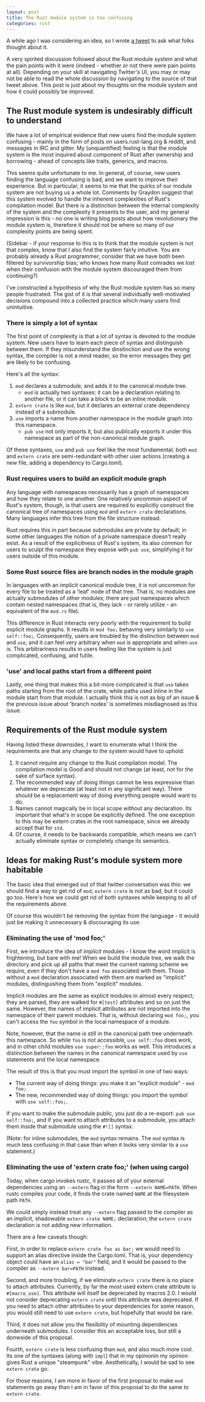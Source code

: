 ```yaml
---
layout: post
title: The Rust module system is too confusing
categories: rust
---
```


A while ago I was considering an idea, so I wrote [a tweet](https://twitter.com/withoutboats/status/814201265575981056) to ask what folks thought about it.

A very spirited discussion followed about the Rust module system and what the pain points with it were (indeed - whether or not there were pain points at all). Depending on your skill at navigating Twitter's UI, you may or may not be able to read the whole discussion by navigating to the source of that tweet above. This post is just about my thoughts on the module system and how it could possibly be improved.

## The Rust module system is undesirably difficult to understand

We have a lot of empirical evidence that new users find the module system confusing - mainly in the form of posts on users.rust-lang.org & reddit, and messages in IRC and gitter. My (unquantified) feeling is that the module system is the most inquired about component of Rust after ownership and borrowing - ahead of concepts like traits, generics, and macros.

This seems quite unfortunate to me. In general, of course, new users finding the language confusing is bad, and we want to improve their experience. But in particular, it seems to me that the quirks of our module system are not buying us a whole lot. Comments by Graydon suggest that this system evolved to handle the inherent complexities of Rust's compilation model. But there is a distinction between the internal complexity of the system and the complexity it presents to the user, and my general impression is this - no one is writing blog posts about how revolutionary the module system is, therefore it should not be where so many of our complexity points are being spent.

(Sidebar - if your response to this is to think that the module system is not that complex, know that I also find the system fairly intuitive. You are probably already a Rust programmer, consider that we have both been filtered by survivorship bias; who knows how many Rust comrades we lost when their confusion with the module system discouraged them from continuing?)

I've constructed a hypothesis of why the Rust module system has so many people frustrated. The gist of it is that several individually well-motivated decisions compound into a collected practice which many users find unintuitive.

### There is simply a lot of syntax

The first point of complexity is that a lot of syntax is devoted to the module system. New users have to learn each piece of syntax and distinguish between them. If they misunderstand the dinstinction and use the wrong syntax, the compiler is not a mind reader, so the error messages they get are likely to be confusing.

Here's all the syntax:

1. `mod` declares a submodule, and adds it to the canonical module tree.
    * `mod` is actually two syntaxes: it can be a declaration relating to another file, or it can take a block to be an inline module.
2. `extern crate` is like `mod`, but it declares an external crate dependency instead of a submodule.
3. `use` imports a name from another namespace in the module graph into this namespace.
    * `pub use` not only imports it, but also publically exports it under this namespace as part of the non-canonical module graph.

Of these syntaxes, `use` and `pub use` feel like the most fundamental; both `mod` and `extern crate` are semi-redundant with other user actions (creating a new file, adding a dependency to Cargo.toml).

### Rust requires users to build an explicit module graph

Any language with namespaces necessarily has a graph of namespaces and how they relate to one another. One relatively uncommon aspect of Rust's system, though, is that users are required to explicitly construct the canonical tree of namespaces using `mod` and `extern crate` declarations. Many languages infer this tree from the file structure instead.

Rust requires this in part because submodules are private by default; in some other languages the notion of a private namespace doesn't really exist. As a result of the explicitness of Rust's system, its also common for users to sculpt the namespace they expose with `pub use`, simplifying it for users outside of this module.

### Some Rust source files are branch nodes in the module graph

In languages with an implicit canonical module tree, it is not uncommon for every file to be treated as a 'leaf' node of that tree. That is, no modules are actually submodules of other modules; there are just namespaces which contain nested namespaces (that is, they lack - or rarely utilize - an equivalent of the `mod.rs` file).

This difference in Rust interacts very poorly with the requirement to build explicit module graphs. It results in `mod foo;` behaving very similarly to `use self::foo;`. Consequently, users are troubled by the distinction between `mod` and `use`, and it can feel very arbitrary when `mod` is appropriate and when `use` is. This arbitrariness results in users feeling like the system is just complicated, confusing, and futile.

### 'use' and local paths start from a different point

Lastly, one thing that makes this a bit more complicated is that `use` takes paths starting from the root of the crate, while paths used inline in the module start from that module. I actually think this is not as big of an issue & the previous issue about 'branch nodes' is sometimes misdiagnosed as this issue.

## Requirements of the Rust module system

Having listed these downsides, I want to enumerate what I think the requirements are that any change to the system would have to uphold:

1. It cannot require any change to the Rust compilation model. The compilation model is Good and should not change (at least, not for the sake of surface syntax).
2. The recommended way of doing things cannot be less expressive than whatever we deprecate (at least not in any significant way). There should be a replacement way of doing everything people would want to do.
3. Names cannot magically be in local scope without any declaration. Its important that what's in scope be explicitly defined. The one exception to this may be extern crates in the root namespace, since we already accept that for `std`.
4. Of course, it needs to be backwards compatible, which means we can't actually eliminate syntax or completely change its semantics.

## Ideas for making Rust's module system more habitable

The basic idea that emerged out of that twitter conversation was this: we should find a way to get rid of `mod`; `extern crate` is not as bad, but it could go too. Here's how we could get rid of both syntaxes while keeping to all of the requirements above.

Of course this wouldn't be removing the syntax from the language - it would just be making it unnecessary & discouraging its use.

### Eliminating the use of 'mod foo;'

First, we introduce the idea of *implicit* modules - I know the word implicit is frightening, but bare with me! When we build the module tree, we walk the directory and pick up all paths that meet the current naming scheme we require, even if they don't have a `mod foo` associated with them. Those without a `mod` declaration associated with them are marked as "implicit" modules, distinguishing them from "explicit" modules.

Implicit modules are the same as explicit modules in almost every respect; they are parsed, they are walked for `#[test]` attributes and so on just the same. However, the names of implicit attributes are not imported into the namespace of their parent modules. That is, without declaring `mod foo;`, you can't access the `foo` symbol in the local namespace of a module.

Note, however, that the name *is* still in the canonical path tree underneath this namespace. So while `foo` is not accessible, `use self::foo` does work, and in other child modules `use super::foo` works as well. This introduces a distinction between the names in the canonical namespace used by `use` statements and the local namespace.

The result of this is that you must import the symbol in one of two ways:

* The current way of doing things: you make it an "explicit module" - `mod foo;`
* The new, recommended way of doing things: you import the symbol with `use self::foo;`.

If you want to make the submodule public, you just do a re-export: `pub use self::foo;`, and if you want to attach attributes to a submodule, you attach them inside that submodule using the `#![]` syntax.

(Note: for inline submodules, the `mod` syntax remains. The `mod` syntax is much less confusing in that case than when it looks very similar to a `use` statement.)

### Eliminating the use of 'extern crate foo;' (when using cargo)

Today, when cargo invokes rustc, it passes all of your external dependencies using an `--extern` flag in the form `--extern NAME=PATH`. When rustc compiles your code, it finds the crate named `NAME` at the filesystem path `PATH`.

We could simply instead treat any `--extern` flag passed to the compiler as an implicit, shadowable `extern crate NAME;` declaration; the `extern crate` declaration is not adding new information.

There are a few caveats though:

First, in order to replace `extern crate foo as bar;` we would need to support an alias directive inside the Cargo.toml. That is, your dependency object could have an `alias = "bar"` field, and it would be passed to the compiler as `--extern bar=PATH` instead.

Second, and more troubling, if we eliminate `extern crate` there is no place to attach attributes. Currently, by far the most used extern crate attribute is `#[macro_use]`. This attribute will itself be deprecated by macros 2.0. I would not consider deprecating `extern crate` until this attribute was deprecated. If you need to attach other attributes to your dependencies for some reason, you would still need to use `extern crate`, but hopefully that would be rare.

Third, it does not allow you the flexibility of mounting dependencies underneath submodules. I consider this an acceptable loss, but still a donwside of this proposal.

Fourth, `extern crate` is less confusing than `mod`, and also much more cool. Its one of the syntaxes (along with `impl`) that in my opinionin my opinion gives Rust a unique "steampunk" vibe. Aesthetically, I would be sad to see `extern crate` go.

For those reasons, I am more in favor of the first proposal to make `mod` statements go away than I am in favor of this proposal to do the same to `extern crate`.
